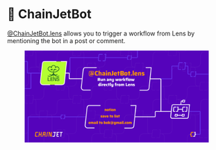 # 🤖 ChainJetBot

[@ChainJetBot.lens](https://lenster.xyz/u/chainjetbot) allows you to trigger a workflow from Lens by mentioning the bot in a post or comment.

<figure><img src="../../../.gitbook/assets/ChainJetBot.lens.png" alt=""><figcaption></figcaption></figure>
